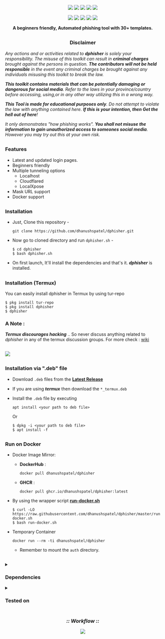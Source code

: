 <!-- dphisher -->



<p align="center">
  <img src="https://img.shields.io/badge/Version-0.1-green?style=for-the-badge">
  <img src="https://img.shields.io/github/license/dhanushspatel/dphisher?style=for-the-badge">
  <img src="https://img.shields.io/github/stars/dhanushspatel/dphisher?style=for-the-badge">
  <img src="https://img.shields.io/github/issues/dhanushspatel/dphisher?color=red&style=for-the-badge">
  <img src="https://img.shields.io/github/forks/dhanushspatel/dphisher?color=teal&style=for-the-badge">
</p>

<p align="center">
  <img src="https://img.shields.io/badge/Author-Maddox--Ai-blue?style=flat-square">
  <img src="https://img.shields.io/badge/Open%20Source-Yes-darkgreen?style=flat-square">
  <img src="https://img.shields.io/badge/Maintained%3F-Yes-lightblue?style=flat-square">
  <img src="https://img.shields.io/badge/Written%20In-Bash-darkcyan?style=flat-square">
  <img src="https://hits.seeyoufarm.com/api/count/incr/badge.svg?url=https%3A%2F%2Fgithub.com%2Fdhanushspatel%2Fdphisher&title=Visitors&edge_flat=false"/></a>
</p>

<p align="center"><b>A beginners friendly, Automated phishing tool with 30+ templates.</b></p>

##

<h3><p align="center">Disclaimer</p></h3>

<i>Any actions and or activities related to <b>dphisher</b> is solely your responsibility. The misuse of this toolkit can result in <b>criminal charges</b> brought against the persons in question. <b>The contributors will not be held responsible</b> in the event any criminal charges be brought against any individuals misusing this toolkit to break the law.

<b>This toolkit contains materials that can be potentially damaging or dangerous for social media</b>. Refer to the laws in your province/country before accessing, using,or in any other way utilizing this in a wrong way.

<b>This Tool is made for educational purposes only</b>. Do not attempt to violate the law with anything contained here. <b>If this is your intention, then Get the hell out of here</b>!

It only demonstrates "how phishing works". <b>You shall not misuse the information to gain unauthorized access to someones social media</b>. However you may try out this at your own risk.</i>

##

### Features

- Latest and updated login pages.
- Beginners friendly
- Multiple tunneling options
  - Localhost
  - Cloudflared
  - LocalXpose
- Mask URL support 
- Docker support

##

### Installation

- Just, Clone this repository -
  ```
  git clone https://github.com/dhanushspatel/dphisher.git
  ```

- Now go to cloned directory and run `dphisher.sh` -
  ```
  $ cd dphisher
  $ bash dphisher.sh
  ```

- On first launch, It'll install the dependencies and that's it. ***dphisher*** is installed.

##

### Installation (Termux)
You can easily install dphisher in Termux by using tur-repo
```
$ pkg install tur-repo
$ pkg install dphisher
$ dphisher
```
### A Note : 
***Termux discourages hacking*** .. So never discuss anything related to *dphisher* in any of the termux discussion groups. For more check : [wiki](https://wiki.termux.com/wiki/Hacking)

##

<p align="left">
  <a href="https://shell.cloud.google.com/cloudshell/open?cloudshell_git_repo=https://github.com/dhanushspatel/dphisher.git&tutorial=README.md" target="_blank"><img src="https://gstatic.com/cloudssh/images/open-btn.svg"></a>
</p>

##

### Installation via ".deb" file

- Download `.deb` files from the [**Latest Release**](https://github.com/dhanushspatel/dphisher/releases/latest)
- If you are using ***termux*** then download the `*_termux.deb`

- Install the `.deb` file by executing
  ```
  apt install <your path to deb file>
  ```
  Or
  ```
  $ dpkg -i <your path to deb file>
  $ apt install -f
  ```

##

### Run on Docker

- Docker Image Mirror:
  - **DockerHub** : 
    ```
    docker pull dhanushspatel/dphisher
    ```
  - **GHCR** : 
    ```
    docker pull ghcr.io/dhanushspatel/dphisher:latest
    ```

- By using the wrapper script [**run-docker.sh**](https://raw.githubusercontent.com/dhanushspatel/dphisher/master/run-docker.sh)

  ```
  $ curl -LO https://raw.githubusercontent.com/dhanushspatel/dphisher/master/run-docker.sh
  $ bash run-docker.sh
  ```
- Temporary Container

  ```
  docker run --rm -ti dhanushspatel/dphisher
  ```
  - Remember to mount the `auth` directory.

##

<details>
  <summary><h3>Dependencies</h3></summary>

<b>dphisher</b> requires following programs to run properly - 
- `git`
- `curl`
- `php`

> All the dependencies will be installed automatically when you run **dphisher** for the first time.
</details>

<details>
  <summary><h3>Tested on</h3></summary>

- **Ubuntu**
- **Debian**
- **Arch**
- **Manjaro**
- **Fedora**
- **Termux**
</details>

##

<h3 align="center"><i>:: Workflow ::</i></h3>
<p align="center">
<img src=".github/misc/workflow.gif"/>
</p>

##


<!-- // -->
